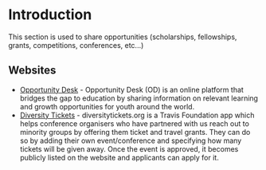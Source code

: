# Introduction

This section is used to share opportunities \(scholarships, fellowships, grants, competitions, conferences, etc...\)

## Websites

* [Opportunity Desk](http://www.opportunitydesk.org/) - Opportunity Desk \(OD\) is an online platform that bridges the gap to education by sharing information on relevant learning and growth opportunities for youth around the world.
* [Diversity Tickets](https://diversitytickets.org/) - diversitytickets.org is a Travis Foundation app which helps conference organisers who have partnered with us reach out to minority groups by offering them ticket and travel grants. They can do so by adding their own event/conference and specifying how many tickets will be given away. Once the event is approved, it becomes publicly listed on the website and applicants can apply for it.

